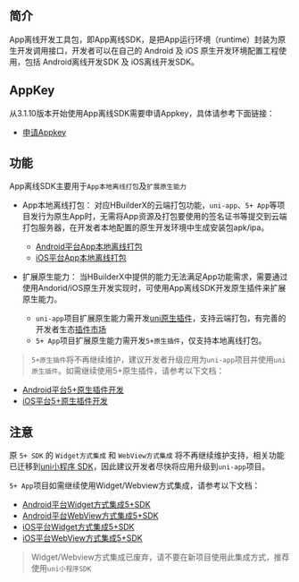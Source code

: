 ## 简介
App离线开发工具包，即App离线SDK，是把App运行环境（runtime）封装为原生开发调用接口，开发者可以在自己的 Android 及 iOS 原生开发环境配置工程使用，包括 Android离线开发SDK 及 iOS离线开发SDK。

## AppKey
从3.1.10版本开始使用App离线SDK需要申请Appkey，具体请参考下面链接：
+ [申请Appkey](/AppDocs/usesdk/appkey.md)
 
## 功能
App离线SDK主要用于`App本地离线打包`及`扩展原生能力`

- App本地离线打包：
对应HBuilderX的云端打包功能，`uni-app`、`5+ App`等项目发行为原生App时，无需将App资源及打包要使用的签名证书等提交到云端打包服务器，在开发者本地配置的原生开发环境中生成安装包apk/ipa。
  + [Android平台App本地离线打包](/AppDocs/usesdk/android.md)
  + [iOS平台App本地离线打包](/AppDocs/usesdk/ios.md)

- 扩展原生能力：
当HBuilderX中提供的能力无法满足App功能需求，需要通过使用Andorid/iOS原生开发实现时，可使用App离线SDK开发原生插件来扩展原生能力。
  + `uni-app`项目扩展原生能力需开发[uni原生插件](/NativePlugin/README.md)，支持云端打包，有完善的开发者生态[插件市场](https://ext.dcloud.net.cn/?cat1=5&cat2=51)
  + `5+ App`项目扩展原生能力需开发`5+原生插件`，仅支持本地离线打包。

> `5+原生插件`将不再继续维护，建议开发者升级应用为`uni-app`项目并使用`uni原生插件`。如需继续使用5+原生插件，请参考以下文档：
- [Android平台5+原生插件开发](http://ask.dcloud.net.cn/article/66)
- [iOS平台5+原生插件开发](http://ask.dcloud.net.cn/article/67)



## 注意
原 `5+ SDK` 的 `Widget方式集成` 和 `WebView方式集成` 将不再继续维护支持，相关功能已迁移到[uni小程序 SDK](/README.md)，因此建议开发者尽快将应用升级到`uni-app`项目。

`5+ App`项目如需继续使用Widget/Webview方式集成，请参考以下文档：
- [Android平台Widget方式集成5+SDK](http://ask.dcloud.net.cn/article/81)
- [Android平台WebView方式集成5+SDK](http://ask.dcloud.net.cn/article/80)
- [iOS平台Widget方式集成5+SDK](http://ask.dcloud.net.cn/article/84)
- [iOS平台WebView方式集成5+SDK](http://ask.dcloud.net.cn/article/83)

>  Widget/Webview方式集成已废弃，请不要在新项目使用此集成方式，推荐使用`uni小程序SDK`
